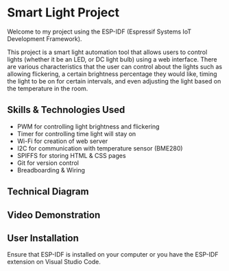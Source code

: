 # Smart Light Project

Welcome to my project using the ESP-IDF (Espressif Systems IoT Development Framework). 

This project is a smart light automation tool that allows users to control lights (whether it be an LED, or DC light bulb) using a web interface. There are various characteristics that the user can control about the lights such as allowing flickering, a certain brightness percentage they would like, timing the light to be on for certain intervals, and even adjusting the light based on the temperature in the room. 

## Skills & Technologies Used
* PWM for controlling light brightness and flickering  
* Timer for controlling time light will stay on
* Wi-Fi for creation of web server 
* I2C for communication with temperature sensor (BME280) 
* SPIFFS for storing HTML & CSS pages  
* Git for version control
* Breadboarding & Wiring 

## Technical Diagram 

## Video Demonstration 

## User Installation 
Ensure that ESP-IDF is installed on your computer or you have the ESP-IDF extension on Visual Studio Code. 